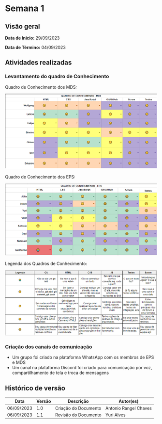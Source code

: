 # Semana 1
## Visão geral
**Data de Inicio:** 29/09/2023

**Data de Término:** 04/09/2023

## Atividades realizadas

### Levantamento do quadro de Conhecimento

Quadro de Conhecimento dos MDS:


![Quadro de Conhecimento dos MDS](../assets/quadro_conhecimento_mds.png)



Quadro de Conhecimento dos EPS:

![Quadro de Conhecimento dos EPS](../assets/quadro_conhecimento_eps.png)

Legenda dos Quadros de Conhecimento:

![Legenda do Quadro de Conhecimento](../assets/legenda_quadro_conhecimento.png)


### Criação dos canais de comunicação
- Um grupo foi criado na plataforma WhatsApp com os membros de EPS e MDS
- Um canal na plataforma Discord foi criado para comunicação por voz, compartilhamento de tela e troca de mensagens




## Histórico de versão
| Data | Versão | Descrição | Autor(es) |
| ---- | ---- | ---- | ---- |
| 06/09/2023 | 1.0 | Criação do Documento | Antonio Rangel Chaves |
| 06/09/2023 | 1.1 | Revisão do Documento | Yuri Alves |
